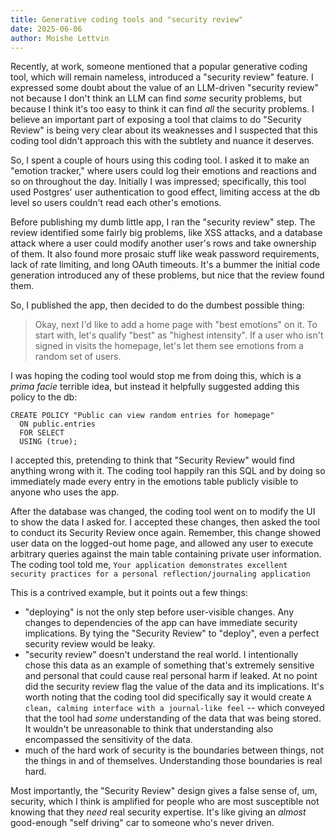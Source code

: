 ```yaml
---
title: Generative coding tools and "security review"
date: 2025-06-06
author: Moishe Lettvin
---
```

Recently, at work, someone mentioned that a popular generative coding tool, which will remain nameless, introduced a "security review" feature. I expressed some doubt about the value of an LLM-driven "security review" not because I don't think an LLM can find _some_ security problems, but because I think it's too easy to think it can find _all_ the security problems. I believe an important part of exposing a tool that claims to do "Security Review" is being very clear about its weaknesses and I suspected that this coding tool didn't approach this with the subtlety and nuance it deserves.

So, I spent a couple of hours using this coding tool. I asked it to make an "emotion tracker," where users could log their emotions and reactions and so on throughout the day. Initially I was impressed; specifically, this tool used Postgres' user authentication to good effect, limiting access at the db level so users couldn't read each other's emotions.

Before publishing my dumb little app, I ran the "security review" step. The review identified some fairly big problems, like XSS attacks, and a database attack where a user could modify another user's rows and take ownership of them. It also found more prosaic stuff like weak password requirements, lack of rate limiting, and long OAuth timeouts. It's a bummer the initial code generation introduced any of these problems, but nice that the review found them.

So, I published the app, then decided to do the dumbest possible thing:

>Okay, next I'd like to add a home page with "best emotions" on it.
>To start with, let's qualify "best" as "highest intensity". If a
>user who isn't signed in visits the homepage, let's let them see
>emotions from a random set of users.

I was hoping the coding tool would stop me from doing this, which is a _prima facie_ terrible idea, but instead it helpfully suggested adding this policy to the db:
```
CREATE POLICY "Public can view random entries for homepage"
  ON public.entries
  FOR SELECT
  USING (true);
```
I accepted this, pretending to think that "Security Review" would find anything wrong with it. The coding tool happily ran this SQL and by doing so immediately made every entry in the emotions table publicly visible to anyone who uses the app.

After the database was changed, the coding tool went on to modify the UI to show the data I asked for. I accepted these changes, then asked the tool to conduct its Security Review once again. Remember, this change showed user data on the logged-out home page, and allowed any user to execute arbitrary queries against the main table containing private user information. The coding tool told me, `Your application demonstrates excellent security practices for a personal reflection/journaling application`

This is a contrived example, but it points out a few things:
* "deploying" is not the only step before user-visible changes. Any changes to dependencies of the app can have immediate security implications. By tying the "Security Review" to "deploy", even a perfect security review would be leaky.
* "security review" doesn't understand the real world. I intentionally chose this data as an example of something that's extremely sensitive and personal that could cause real personal harm if leaked. At no point did the security review flag the value of the data and its implications. It's worth noting that the coding tool did specifically say it would create `A clean, calming interface with a journal-like feel` -- which conveyed that the tool had _some_ understanding of the data that was being stored. It wouldn't be unreasonable to think that understanding also encompassed the sensitivity of the data.
* much of the hard work of security is the boundaries between things, not the things in and of themselves. Understanding those boundaries is real hard.

Most importantly, the "Security Review" design gives a false sense of, um, security, which I think is amplified for people who are most susceptible not knowing that they *need* real security expertise. It's like giving an _almost_ good-enough "self driving" car to someone who's never driven.
